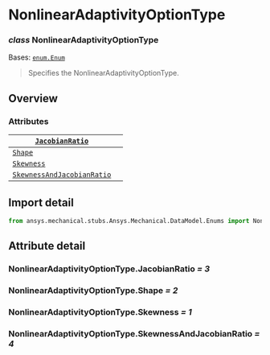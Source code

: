 <a id="nonlinearadaptivityoptiontype"></a>

# NonlinearAdaptivityOptionType

<a id="NonlinearAdaptivityOptionType"></a>

### *class* NonlinearAdaptivityOptionType

Bases: [`enum.Enum`](https://docs.python.org/3/library/enum.html#enum.Enum)

> Specifies the NonlinearAdaptivityOptionType.

> <!-- !! processed by numpydoc !! -->

<a id="overview"></a>

## Overview

### Attributes

| [`JacobianRatio`](#NonlinearAdaptivityOptionType.JacobianRatio)                       |    |
|---------------------------------------------------------------------------------------|----|
| [`Shape`](#NonlinearAdaptivityOptionType.Shape)                                       |    |
| [`Skewness`](#NonlinearAdaptivityOptionType.Skewness)                                 |    |
| [`SkewnessAndJacobianRatio`](#NonlinearAdaptivityOptionType.SkewnessAndJacobianRatio) |    |

<a id="import-detail"></a>

## Import detail

```python
from ansys.mechanical.stubs.Ansys.Mechanical.DataModel.Enums import NonlinearAdaptivityOptionType
```

<a id="attribute-detail"></a>

## Attribute detail

<a id="NonlinearAdaptivityOptionType.JacobianRatio"></a>

### NonlinearAdaptivityOptionType.JacobianRatio *= 3*

<a id="NonlinearAdaptivityOptionType.Shape"></a>

### NonlinearAdaptivityOptionType.Shape *= 2*

<a id="NonlinearAdaptivityOptionType.Skewness"></a>

### NonlinearAdaptivityOptionType.Skewness *= 1*

<a id="NonlinearAdaptivityOptionType.SkewnessAndJacobianRatio"></a>

### NonlinearAdaptivityOptionType.SkewnessAndJacobianRatio *= 4*
